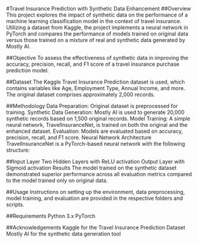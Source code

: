 #Travel Insurance Prediction with Synthetic Data Enhancement
##Overview
This project explores the impact of synthetic data on the performance of a machine learning classification model in the context of travel insurance. Utilizing a dataset from Kaggle, the project implements a neural network in PyTorch and compares the performance of models trained on original data versus those trained on a mixture of real and synthetic data generated by Mostly AI.

##Objective
To assess the effectiveness of synthetic data in improving the accuracy, precision, recall, and F1 score of a travel insurance purchase prediction model.

##Dataset
The Kaggle Travel Insurance Prediction dataset is used, which contains variables like Age, Employment Type, Annual Income, and more. The original dataset comprises approximately 2,000 records.

##Methodology
Data Preparation: Original dataset is preprocessed for training.
Synthetic Data Generation: Mostly AI is used to generate 20,000 synthetic records based on 1,500 original records.
Model Training: A simple neural network, TravelInsuranceNet, is trained on both the original and the enhanced dataset.
Evaluation: Models are evaluated based on accuracy, precision, recall, and F1 score.
Neural Network Architecture
TravelInsuranceNet is a PyTorch-based neural network with the following structure:

##Input Layer
Two Hidden Layers with ReLU activation
Output Layer with Sigmoid activation
Results
The model trained on the synthetic dataset demonstrated superior performance across all evaluation metrics compared to the model trained only on original data.

##Usage
Instructions on setting up the environment, data preprocessing, model training, and evaluation are provided in the respective folders and scripts.

##Requirements
Python 3.x
PyTorch

##Acknowledgements
Kaggle for the Travel Insurance Prediction Dataset
Mostly AI for the synthetic data generation tool
